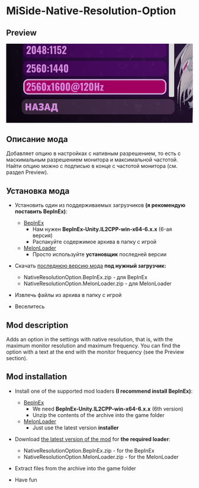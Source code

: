 # MiSide-Native-Resolution-Option

## Preview

![1](./img/preview.png)

## Описание мода

Добавляет опцию в настройках с нативным разрешением, то есть с маскимальным разрешением монитора и максимальной частотой. Найти опцию можно с подписью в конце с частотой монитора (см. раздел Preview).

## Установка мода

- Установить один из поддерживаемых загрузчиков **(я рекомендую поставить BepInEx)**:

  - [BepInEx](https://github.com/BepInEx/BepInEx/releases)
    - Нам нужен **BepInEx-Unity.IL2CPP-win-x64-6.x.x** (6-ая версия)
    - Распакуйте содержимое архива в папку с игрой
  - [MelonLoader](https://github.com/LavaGang/MelonLoader/releases)
    - Просто используйте **установщик** последней версии

- Скачать [последнюю версию мода](https://github.com/MrSago/MiSide-Native-Resolution-Option/releases/latest) **под нужный загрузчик:**

  - NativeResolutionOption.BepInEx.zip - для BepInEx
  - NativeResolutionOption.MelonLoader.zip - для MelonLoader

- Извлечь файлы из архива в папку с игрой

- Веселитесь

## Mod description

Adds an option in the settings with native resolution, that is, with the maximum monitor resolution and maximum frequency. You can find the option with a text at the end with the monitor frequency (see the Preview section).

## Mod installation

- Install one of the supported mod loaders **(I recommend install BepInEx)**:

  - [BepInEx](https://github.com/BepInEx/BepInEx/releases)
    - We need **BepInEx-Unity.IL2CPP-win-x64-6.x.x** (6th version)
    - Unzip the contents of the archive into the game folder
  - [MelonLoader](https://github.com/LavaGang/MelonLoader/releases)
    - Just use the latest version **installer**

- Download [the latest version of the mod](https://github.com/MrSago/MiSide-Native-Resolution-Option/releases/latest) for **the required loader**:

  - NativeResolutionOption.BepInEx.zip - for the BepInEx
  - NativeResolutionOption.MelonLoader.zip - for the MelonLoader

- Extract files from the archive into the game folder

- Have fun
